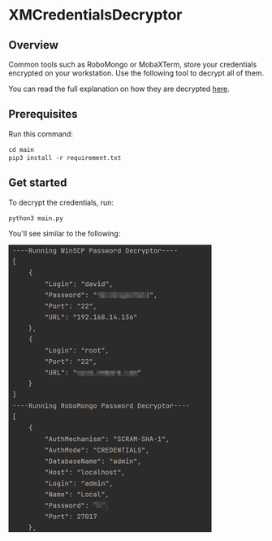 # XMCredentialsDecryptor

## Overview

Common tools such as RoboMongo or MobaXTerm, store your credentials encrypted on your workstation. Use the following tool to decrypt all of them.

You can read the full explanation on how they are decrypted [here](https://medium.com/xm-cyber/extracting-encrypted-credentials-from-common-tools-ceb83e7304ce).

## Prerequisites
Run this command:
```
cd main
pip3 install -r requirement.txt
```

## Get started
To decrypt the credentials, run:
```commandline
python3 main.py
```
You'll see similar to the following:

![img.png](img.png)
